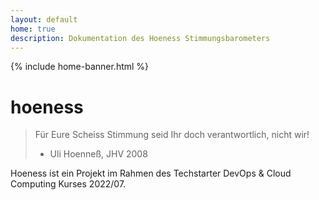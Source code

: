 ```yaml
---
layout: default
home: true
description: Dokumentation des Hoeness Stimmungsbarometers
---
```


{% include home-banner.html %}

# hoeness

> Für Eure Scheiss Stimmung seid Ihr doch verantwortlich, nicht wir!
> - Uli Hoenneß, JHV 2008

Hoeness ist ein Projekt im Rahmen des Techstarter DevOps & Cloud Computing Kurses 2022/07.

